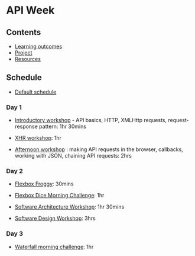 # API Week

## Contents

- [Learning outcomes](./learning-outcomes.md)
- [Project](./project.md)
- [Resources](./resources)

## Schedule
- [Default schedule](../schedules/default.md)

### Day 1

- [Introductory workshop](https://github.com/foundersandcoders/api-workshop) - API basics, HTTP, XMLHttp requests, request-response pattern: 1hr 30mins

- [XHR workshop](https://github.com/foundersandcoders/xhr-workshop): 1hr

- [Afternoon workshop](https://github.com/emilyb7/workshop-APIs) : making API requests in the browser, callbacks, working with JSON, chaining API requests: 2hrs

### Day 2

- [Flexbox Froggy](http://flexboxfroggy.com/): 30mins

- [Flexbox Dice Morning Challenge](https://github.com/smarthutza/flexbox-workshop): 1hr

- [Software Architecture Workshop](https://github.com/foundersandcoders/Workshop-Software-Architecture-Design): 1hr 30mins

- [Software Design Workshop](https://github.com/foundersandcoders/ws-software-design-js): 3hrs

### Day 3

- [Waterfall morning challenge](https://github.com/foundersandcoders/mc-waterfall-chaser): 1hr
